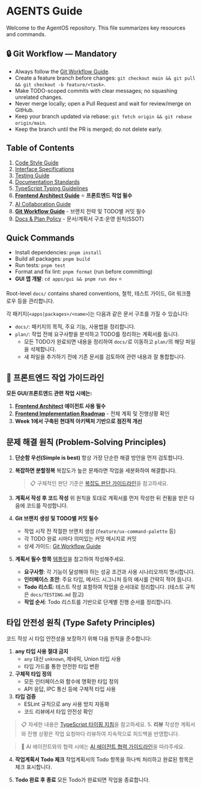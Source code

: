 # AGENTS Guide

Welcome to the AgentOS repository. This file summarizes key resources and commands.

## 🔒 Git Workflow — Mandatory

- Always follow the [Git Workflow Guide](docs/GIT_WORKFLOW_GUIDE.md).
- Create a feature branch before changes: `git checkout main && git pull && git checkout -b feature/<task>`.
- Make TODO-scoped commits with clear messages; no squashing unrelated changes.
- Never merge locally; open a Pull Request and wait for review/merge on GitHub.
- Keep your branch updated via rebase: `git fetch origin && git rebase origin/main`.
- Keep the branch until the PR is merged; do not delete early.

## Table of Contents

1. [Code Style Guide](docs/CODE_STYLE.md)
2. [Interface Specifications](docs/INTERFACE_SPEC.md)
3. [Testing Guide](docs/TESTING.md)
4. [Documentation Standards](docs/DOCUMENTATION_STANDARDS.md)
5. [TypeScript Typing Guidelines](docs/TYPESCRIPT_TYPING_GUIDELINES.md)
6. **[Frontend Architect Guide](.claude/agents/frontend-architect.md)** ⭐ **프론트엔드 작업 필수**
7. [AI Collaboration Guide](docs/AI_COLLABORATION_GUIDE.md)
8. **[Git Workflow Guide](docs/GIT_WORKFLOW_GUIDE.md)** - 브랜치 전략 및 TODO별 커밋 필수
9. [Docs & Plan Policy](docs/DOCS_POLICY.md) - 문서/계획서 구조·운영 원칙(SSOT)

## Quick Commands

- Install dependencies: `pnpm install`
- Build all packages: `pnpm build`
- Run tests: `pnpm test`
- Format and fix lint: `pnpm format` (run before committing)
- **GUI 앱 개발**: `cd apps/gui && pnpm run dev` ⭐

Root-level `docs/` contains shared conventions, 철학, 테스트 가이드, Git 워크플로우 등을 관리합니다.

각 패키지(`<apps|packages>/<name>`)는 다음과 같은 문서 구조를 가질 수 있습니다:

- `docs/`: 패키지의 목적, 주요 기능, 사용법을 정리합니다.
- `plan/`: 작업 전에 요구사항을 분석하고 TODO를 정리하는 계획서를 둡니다.
  - 모든 TODO가 완료되면 내용을 정리하여 `docs/`로 이동하고 `plan/`의 해당 파일을 삭제합니다.
  - 새 파일을 추가하기 전에 기존 문서를 검토하여 관련 내용과 잘 통합합니다.

## 🎯 **프론트엔드 작업 가이드라인**

**모든 GUI/프론트엔드 관련 작업 시에는:**

1. **[Frontend Architect](.claude/agents/frontend-architect.md) 에이전트 사용 필수**
2. **[Frontend Implementation Roadmap](apps/gui/docs/FRONTEND_IMPLEMENTATION_ROADMAP.md)** - 전체 계획 및 진행상황 확인
3. **Week 1에서 구축된 현대적 아키텍처 기반으로 점진적 개선**

## 문제 해결 원칙 (Problem-Solving Principles)

1. **단순함 우선(Simple is best)**
   항상 가장 단순한 해결 방안을 먼저 검토합니다.
2. **복잡하면 분할정복**
   복잡도가 높은 문제라면 작업을 세분화하여 해결합니다.

   > 📋 구체적인 판단 기준은 [복잡도 판단 가이드라인](docs/COMPLEXITY_GUIDE.md)을 참고하세요.

3. **계획서 작성 후 코드 작성**
   위 원칙을 토대로 계획서를 먼저 작성한 뒤 컨펌을 받은 다음에 코드를 작성합니다.
4. **Git 브랜치 생성 및 TODO별 커밋 필수**
   - 작업 시작 전 적절한 브랜치 생성 (`feature/ux-command-palette` 등)
   - 각 TODO 완료 시마다 의미있는 커밋 메시지로 커밋
   - 상세 가이드: [Git Workflow Guide](docs/GIT_WORKFLOW_GUIDE.md)
5. **계획서 필수 항목**
   [템플릿](./docs/template/PLAN_TEMPLATE.md)을 참고하여 작성해주세요.
   - **요구사항**: 각 기능이 달성해야 하는 성공 조건과 사용 시나리오까지 명시합니다.
   - **인터페이스 초안**: 주요 타입, 메서드 시그니처 등의 예시를 간략히 적어 둡니다.
   - **Todo 리스트**: 테스트 작성 포함하여 작업을 순서대로 정리합니다. (테스트 규칙은 `docs/TESTING.md` 참고)
   - **작업 순서**: Todo 리스트를 기반으로 단계별 진행 순서를 정리합니다.

## 타입 안전성 원칙 (Type Safety Principles)

코드 작성 시 타입 안전성을 보장하기 위해 다음 원칙을 준수합니다:

1. **any 타입 사용 절대 금지**
   - `any` 대신 `unknown`, 제네릭, Union 타입 사용
   - 타입 가드를 통한 안전한 타입 변환
2. **구체적 타입 정의**
   - 모든 인터페이스와 함수에 명확한 타입 정의
   - API 응답, IPC 통신 등에 구체적 타입 사용
3. **타입 검증**
   - ESLint 규칙으로 any 사용 방지 자동화
   - 코드 리뷰에서 타입 안전성 확인

> 📋 자세한 내용은 [TypeScript 타이핑 지침](docs/TYPESCRIPT_TYPING_GUIDELINES.md)을 참고하세요. 5. **리뷰**
> 작성한 계획서와 진행 상황은 작업 요청마다 리뷰하여 지속적으로 피드백을 반영합니다.

> 🤝 AI 에이전트와의 협력 시에는 [AI 에이전트 협력 가이드라인](docs/AI_COLLABORATION_GUIDE.md)을 따라주세요.

4. **작업계획서 Todo 체크**
   작업계획서의 Todo 항목을 하나씩 처리하고 완료된 항목은 체크 표시합니다.

5. **Todo 완료 후 종료**
   모든 Todo가 완료되면 작업을 종료합니다.
